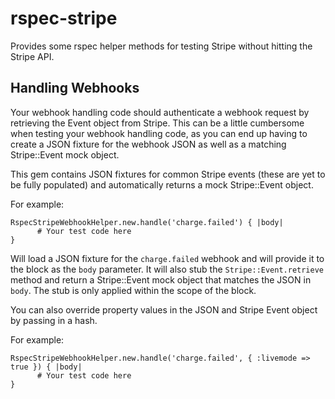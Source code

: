 rspec-stripe
============

Provides some rspec helper methods for testing Stripe without hitting the Stripe API.

Handling Webhooks
------------

Your webhook handling code should authenticate a webhook request by retrieving the Event object from Stripe. 
This can be a little cumbersome when testing your webhook handling code, as you can end up having to create a JSON fixture for the webhook JSON as well as a matching Stripe::Event mock object.

This gem contains JSON fixtures for common Stripe events (these are yet to be fully populated) and automatically returns a mock Stripe::Event object.

For example:

    RspecStripeWebhookHelper.new.handle('charge.failed') { |body|
		  # Your test code here
    }

Will load a JSON fixture for the `charge.failed` webhook and will provide it to the block as the `body` parameter.
It will also stub the `Stripe::Event.retrieve` method and return a Stripe::Event mock object that matches the JSON in `body`. The stub is only applied within the scope of the block.

You can also override property values in the JSON and Stripe Event object by passing in a hash.

For example:

    RspecStripeWebhookHelper.new.handle('charge.failed', { :livemode => true }) { |body|
		  # Your test code here
    }

